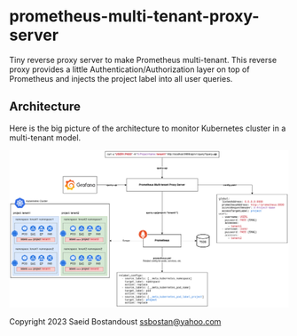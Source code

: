 # prometheus-multi-tenant-proxy-server

Tiny reverse proxy server to make Prometheus multi-tenant. This reverse proxy provides a little Authentication/Authorization layer on top of Prometheus and injects the project label into all user queries.

## Architecture

Here is the big picture of the architecture to monitor Kubernetes cluster in a multi-tenant model.

![prometheus-multi-tenant-proxy-server](diagram.png)

Copyright 2023 Saeid Bostandoust <ssbostan@yahoo.com>
